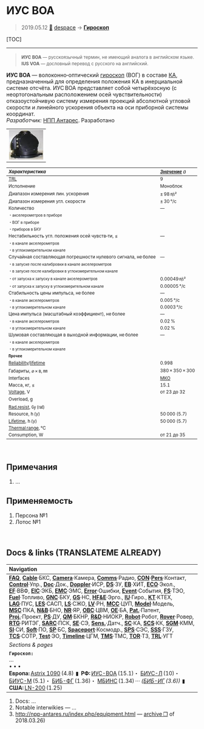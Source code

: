 # ИУС ВОА
> 2019.05.12 [🚀](../index/index.md) [despace](index.md) → **[Гироскоп](iu.md)**

[TOC]

---

> <small>**ИУС ВОА** — русскоязычный термин, не имеющий аналога в английском языке. **IUS VOA** — дословный перевод с русского на английский.</small>

**ИУС ВОА** — волоконно‑оптический [гироскоп](iu.md) (ВОГ) в составе [КА](sc.md), предназначенный для определения положения КА в инерциальной системе отсчёта. ИУС ВОА представляет собой четырёхосную (с неортогональным расположением осей чувствительности) отказоустойчивую систему измерения проекций абсолютной угловой скорости и линейного ускорения объекта на оси приборной системы координат.  
*Разработчик:* [НПП Антарес](zz_npp_antares.md). Разработано  

| |
|:--|
|[![](f/iu/i/ius_voa_pic1_thumb.jpg)](f/iu/i/ius_voa_pic1.jpg)|

<small>

|*Характеристика*|*[Значение](si.md) <small>()</small>*|
|:--|:--|
|[TRL](trl.md)|9|
|Исполнение|Моноблок|
|Диапазон измерения лин. ускорения|± 98 ㎧²|
|Диапазон измерения угл. скорости|± 30 °/с|
|Количество|—|
|<small>・акселерометров в приборе</small>| |
|<small>・ВОГ в приборе</small>| |
|<small>・приборов в БКУ</small>| |
|Нестабильность угл. положения осей чувств‑ти, ≤|—|
|<small>・в канале акселерометров</small>| |
|<small>・в углоизмерительном канале</small>| |
|Случайная составляющая погрешности нулевого сигнала, не более|—|
|<small>・в запуске после калибровки в канале акселерометров</small>| |
|<small>・в запуске после калибровки в углоизмерительном канале</small>| |
|<small>・от запуска к запуску в канале акселерометров</small>|0.00049 ㎧²|
|<small>・от запуска к запуску в углоизмерительном канале</small>|0.00005 °/с|
|Стабильность цены импульса, не более|—|
|<small>・в канале акселерометров</small>|0.005 °/с|
|<small>・в углоизмерительном канале</small>|0.0003 °/с|
|Цена импульса (масштабный коэффициент), не более|—|
|<small>・в канале акселерометров</small>|0.02 %|
|<small>・в углоизмерительном канале</small>|0.02 %|
|Шумовая составляющая в выходной информации, не более|—|
|<small>・в канале акселерометров</small>| |
|<small>・в углоизмерительном канале</small>| |
|**`Прочее`**| |
|[Reliability](qm.md)/[lifetime](lifetime.md)|0.998|
|Габариты, ⌀ × в, ㎜|380 × 350 × 300|
|Interfaces|[МКО](mil_std_1553.md)|
|Масса, кг, ≤|15.1|
|[Voltage](voltage.md), V|от 23 до 32|
|Overload, g| |
|[Rad.resist](ion_rad.md), ㏉ (㎭)| |
|Resource, h (y)|50 000 (5.7)|
|[Lifetime](lifetime.md), h (y)|50 000 (5.7)|
|[Thermal range](tcs.md), ℃| |
|Consumption, W|от 21 до 35|

</small>



<p style="page-break-after:always"> </p>

## Примечания
   1. …



## Применяемость
   1. Персона №1
   1. Лотос №1



<p style="page-break-after:always"> </p>

## Docs & links (TRANSLATEME ALREADY)
|Navigation|
|:--|
|**[FAQ](faq.md)**, **[Cable](cable.md)**·БКС, **[Camera](cam.md)**·Камера, **[Comms](comms.md)**·Радио, **[CON](contact.md)·[Pers](person.md)**·Контакт, **[Control](control.md)**·Упр., **[Doc](doc.md)**·Док., **[Doppler](doppler.md)**·ИСР, **[DS](ds.md)**·ЗУ, **[EB](eb.md)**·ХИТ, **[ECO](ecology.md)**·Экол., **[EF](ef.md)**·ВВФ, **[ElC](elc.md)**·ЭКБ, **[EMC](emc.md)**·ЭМС, **[Error](error.md)**·Ошибки, **[Event](event.md)**·События, **[FS](fs.md)**·ТЭО, **[Fuel](fuel.md)**·Топливо, **[GNC](gnc.md)**·БКУ, **[GS](scs.md)**·НС, **[HF&E](hfe.md)**·Эрго., **[IU](iu.md)**·Гиро., **[KT](kt.md)**·КТЕХ, **[LAG](lag.md)**·ПУC, **[LES](les.md)**·САСП, **[LS](ls.md)**·СЖО, **[LV](lv.md)**·РН, **[MCC](mcc.md)**·ЦУП, **[Model](model.md)**·Модель, **[MSC](sc.md)**·ПКА, **[N&B](nnb.md)**·БНО, **[NR](nr.md)**·ЯР, **[OBC](obc.md)**·ЦВМ, **[OE](oe.md)**·БА, **[Pat.](патент.md)**·Патент, **[Proj.](project.md)**·Проект, **[PS](ps.md)**·ДУ, **[QM](qm.md)**·БКНР, **[R&D](rnd.md)**·НИОКР, **[Robot](robotics.md)**·Робот, **[Rover](rover.md)**·Ровер, **[RTG](rtg.md)**·РИТЭГ, **[SARC](sarc.md)**·ПСК, **[SE](se.md)**·СЭ, **[Sens.](sensor.md)**·Датч., **[SC](sc.md)**·КА, **[SCS](scs.md)**·КК, **[SGM](sgm.md)**·КММ, **[SI](si.md)**·СИ, **[Soft](soft.md)**·ПО, **[SP](sp.md)**·БС, **[Spaceport](spaceport.md)**·Космодр., **[SPS](sps.md)**·СЭС, **[SSS](sss.md)**·ГЗУ, **[TCS](tcs.md)**·СОТР, **[Test](test.md)**·ЭО, **[Timeline](timeline.md)**·ЦГМ, **[TMS](tms.md)**·ТМС, **[TOR](tor.md)**·ТЗ, **[TRL](trl.md)**·УГТ|
|*Sections & pages*|
|**`Гироскоп:`**<br> …<br>• • •<br> **Европа:** [Astrix 1090](astrix_1090.md) (4.8)  ▮  **РФ:** [ИУС-ВОА](ius_voa.md) (15.1)・ [БИУС-Л](bius_l.md) (10)・ [БИУС-М](bius_m.md) (5.1)・ [БИБ-ФГ](bib_fg.md) (1.36)・ [МБИНС](mbins.md) (1.34) ··· *([БИБ-ИГ](bib_ig.md) (3.6))*  ▮  **США:** [LN-200](ln_200.md) (1.25)|

   1. Docs: …
   1. Notable interwikies — …
   1. <http://npp-antares.ru/index.php/equipment.html> — [archive ❐](f/iu/i/ius_voa_npp-antares_ru.djvu) of 2018.03.26)
